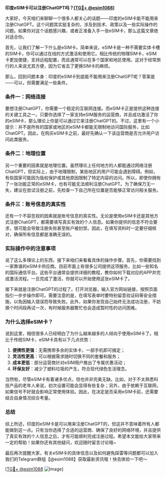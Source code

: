 **印度eSIM卡可以注册ChatGPT吗？[[TG💪+ @esim1088](https://t.me/s/esim1088)]**

大家好，今天咱们来聊聊一个很多人都关心的话题——印度的eSIM卡能不能用来注册ChatGPT。这个问题其实挺复杂的，涉及到技术、政策以及一些实际操作的问题。如果你对这个话题感兴趣，或者正准备入手一张eSIM卡，那么这篇文章绝对适合你。

首先，让我们了解一下什么是eSIM卡。简单来说，eSIM卡是一种不需要实体卡槽的SIM卡，你可以通过在线的方式激活和使用它。相比传统的物理SIM卡，eSIM卡更加便捷，支持远程配置，而且通常可以在多个国家和地区使用。这对于经常旅行的人来说尤其方便，因为它省去了更换SIM卡的麻烦。

那么，回到问题本身：印度的eSIM卡到底能不能用来注册ChatGPT呢？答案是——可以，但需要满足一些条件。

### **条件一：网络连接**
要想注册ChatGPT，你需要一个稳定的互联网连接。而eSIM卡正是提供这种连接的关键工具之一。只要你选择了一家支持eSIM服务的运营商，并且成功激活了你的eSIM卡，那么理论上你是可以通过它来注册ChatGPT的。不过，这里有一个小提示：并不是所有的国家或地区的eSIM卡都能无限制地访问国际服务，比如ChatGPT。因此，在购买eSIM卡之前，最好先确认一下该运营商是否允许用户访问此类服务。

### **条件二：地理位置**
另一个重要的因素就是地理位置。虽然理论上任何地方的人都能通过网络注册ChatGPT，但实际上，由于地理限制，某些地区的用户可能会遇到障碍。例如，有些国家可能因为版权保护或其他原因限制了特定内容的访问。所以，即使你拥有了一张功能正常的eSIM卡，也有可能无法顺利注册ChatGPT。为了确保万无一失，建议在尝试注册之前，先检查一下自己所在位置是否能够正常访问相关服务。

### **条件三：账号信息的真实性**
还有一个不容忽视的因素就是账号信息的真实性。无论是使用eSIM卡还是其他方式注册ChatGPT，都需要填写真实有效的个人信息。如果你提供的信息不符合要求，很可能会导致注册失败甚至账户被封禁。因此，在填写资料时一定要仔细核对，确保所有信息都是准确无误的。

### **实际操作中的注意事项**
说了这么多理论上的东西，接下来咱们来看看具体的操作步骤。首先，你需要找到一家靠谱的eSIM卡供应商。目前市面上有很多公司提供这项服务，比如一些知名的国际通信平台。这些平台通常会提供详细的教程，教你如何下载对应的APP并完成激活流程。一旦完成了激活，你就可以开始使用这张eSIM卡了。

接下来就是注册ChatGPT的过程了。打开浏览器，输入官方网站链接，按照页面指引一步步操作即可。需要注意的是，在填写表单时要特别留意验证码等安全措施，以免因输入错误而导致失败。此外，如果你发现自己始终无法成功注册，不妨换个时间段再试一次，有时候服务器繁忙也会造成暂时性的访问困难。

### **为什么选择eSIM卡？**
说到这里，相信很多人已经明白了为什么越来越多的人倾向于使用eSIM卡了。相比于传统SIM卡，eSIM卡具有以下几点优势：

1. **便携性更强**：无需携带多余的实体卡，一部手机即可搞定；
2. **灵活性更高**：可以根据需求随时切换不同的套餐和服务；
3. **成本更低**：部分运营商针对eSIM用户推出了专属优惠活动；
4. **环保友好**：减少了塑料垃圾的产生，符合现代绿色生活理念。

当然啦，尽管eSIM卡有着诸多优点，但也并非完美无缺。比如，对于不太熟悉科技产品的老年人来说，初次设置可能会显得有些复杂；另外，由于依赖于互联网，如果信号不好就会影响正常使用体验。因此，在决定是否采用eSIM卡前，还需要结合自身情况综合考量。

### **总结**
综上所述，印度的eSIM卡是可以用来注册ChatGPT的，但这并不意味着所有人都能做到这一点。只有当你选择了合适的运营商、确保了良好的网络环境，并且提供了真实有效的个人信息之后，才有可能顺利完成注册过程。希望本文能给大家带来一定的帮助！如果你还有其他疑问，欢迎随时留言讨论哦~

最后再次提醒大家，有关eSIM卡的具体信息以及如何避免踩雷等问题都可以加入我们的Telegram群组【@esim1088】获取最新资讯哦！快去体验一下吧～

[[TG💪+ @esim1088](https://t.me/s/esim1088) ![Image](https://i.postimg.cc/4NQfJmqS/Snipaste-2025-05-13-00-14-12.png)]